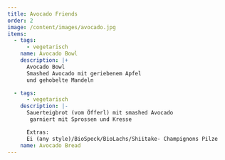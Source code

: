 ```yaml
---
title: Avocado Friends
order: 2
image: /content/images/avocado.jpg
items:
  - tags:
      - vegetarisch
    name: Avocado Bowl
    description: |+
      Avocado Bowl
      Smashed Avocado mit geriebenem Apfel
      und gehobelte Mandeln

  - tags:
      - vegetarisch
    description: |-
      Sauerteigbrot (vom Öfferl) mit smashed Avocado
       garniert mit Sprossen und Kresse

      Extras:
      Ei (any style)/BioSpeck/BioLachs/Shiitake- Champignons Pilze
    name: Avocado Bread
---
```

